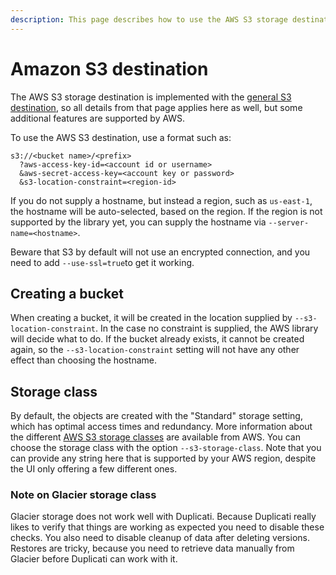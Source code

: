 ```yaml
---
description: This page describes how to use the AWS S3 storage destination
---
```


# Amazon S3 destination

The AWS S3 storage destination is implemented with the [general S3 destination](../standard-based-destinations/s3-compatible-destination.md), so all details from that page applies here as well, but some additional features are supported by AWS.

To use the AWS S3 destination, use a format such as:

```
s3://<bucket name>/<prefix>
  ?aws-access-key-id=<account id or username>
  &aws-secret-access-key=<account key or password>
  &s3-location-constraint=<region-id>
```

If you do not supply a hostname, but instead a region, such as `us-east-1`, the hostname will be auto-selected, based on the region. If the region is not supported by the library yet, you can supply the hostname via `--server-name=<hostname>`.

Beware that S3 by default will not use an encrypted connection, and you need to add `--use-ssl=true`to get it working.

## Creating a bucket

When creating a bucket, it will be created in the location supplied by `--s3-location-constraint`. In the case no constraint is supplied, the AWS library will decide what to do. If the bucket already exists, it cannot be created again, so the `--s3-location-constraint` setting will not have any other effect than choosing the hostname.

## Storage class

By default, the objects are created with the "Standard" storage setting, which has optimal access times and redundancy. More information about the different [AWS S3 storage classes](https://aws.amazon.com/s3/storage-classes/) are available from AWS. You can choose the storage class with the option `--s3-storage-class`. Note that you can provide any string here that is supported by your AWS region, despite the UI only offering a few different ones.

### Note on Glacier storage class

Glacier storage does not work well with Duplicati. Because Duplicati really likes to verify that things are working as expected you need to disable these checks. You also need to disable cleanup of data after deleting versions. Restores are tricky, because you need to retrieve data manually from Glacier before Duplicati can work with it.
